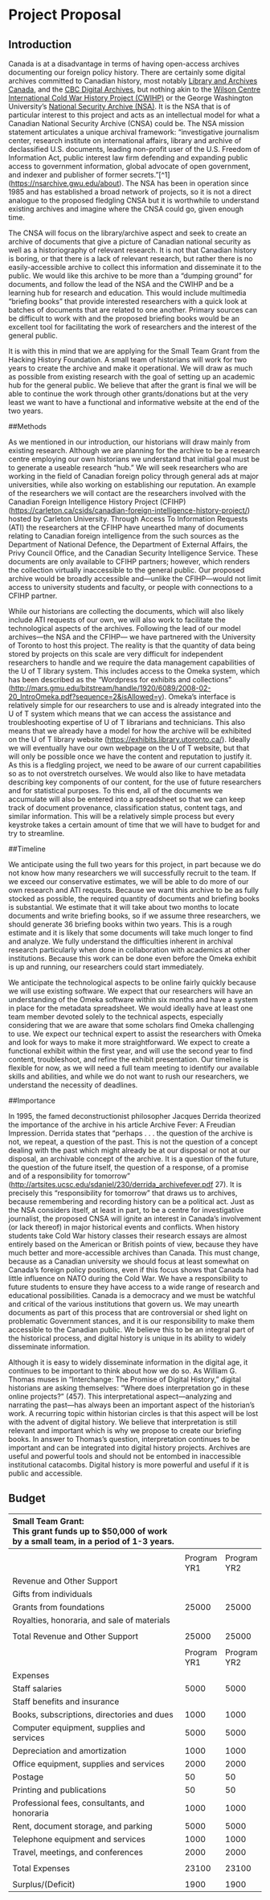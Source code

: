 # Project Proposal

## Introduction

Canada is at a disadvantage in terms of having open-access archives documenting our foreign policy history. There are certainly some digital archives committed to Canadian history, most notably [Library and Archives Canada](http://www.bac-lac.gc.ca/eng/Pages/home.aspx), and the [CBC Digital Archives](http://www.cbc.ca/archives/categories/war-conflict/cold-war/), but nothing akin to the [Wilson Centre International Cold War History Project (CWIHP)](https://www.wilsoncenter.org/program/cold-war-international-history-project) or the George Washington University’s [National Security Archive (NSA)](https://nsarchive.gwu.edu/). It is the NSA that is of particular interest to this project and acts as an intellectual model for what a Canadian National Security Archive (CNSA) could be. The NSA mission statement articulates a unique archival framework: “investigative journalism center, research institute on international affairs, library and archive of declassified U.S. documents, leading non-profit user of the U.S. Freedom of Information Act, public interest law firm defending and expanding public access to government information, global advocate of open government, and indexer and publisher of former secrets.”[^1] (https://nsarchive.gwu.edu/about). The NSA has been in operation since 1985 and has established a broad network of projects, so it is not a direct analogue to the proposed fledgling CNSA but it is worthwhile to understand existing archives and imagine where the CNSA could go, given enough time.

The CNSA will focus on the library/archive aspect and seek to create an archive of documents that give a picture of Canadian national security as well as a historiography of relevant research. It is not that Canadian history is boring, or that there is a lack of relevant research, but rather there is no easily-accessible archive to collect this information and disseminate it to the public. We would like this archive to be more than a “dumping ground” for documents, and follow the lead of the NSA and the CWIHP and be a learning hub for research and education. This would include multimedia “briefing books” that provide interested researchers with a quick look at batches of documents that are related to one another. Primary sources can be difficult to work with and the proposed briefing books would be an excellent tool for facilitating the work of researchers and the interest of the general public.

It is with this in mind that we are applying for the Small Team Grant from the Hacking History Foundation. A small team of historians will work for two years to create the archive and make it operational. We will draw as much as possible from existing research with the goal of setting up an academic hub for the general public. We believe that after the grant is final we will be able to continue the work through other grants/donations but at the very least we want to have a functional and informative website at the end of the two years.



##Methods

As we mentioned in our introduction, our historians will draw mainly from existing research. Although we are planning for the archive to be a research centre employing our own historians we understand that initial goal must be to generate a useable research “hub.” We will seek researchers who are working in the field of Canadian foreign policy through general ads at major universities, while also working on establishing our reputation. An example of the researchers we will contact are the researchers involved with the Canadian Foreign Intelligence History Project (CFIHP)
(https://carleton.ca/csids/canadian-foreign-intelligence-history-project/) hosted by Carleton University. Through Access To Information Requests (ATI) the researchers at the CFIHP have unearthed many of documents relating to Canadian foreign intelligence from the such sources as the Department of National Defence, the Department of External Affairs, the Privy Council Office, and the Canadian Security Intelligence Service. These documents are only available to CFIHP partners; however, which renders the collection virtually inaccessible to the general public. Our proposed archive would be broadly accessible and—unlike the CFIHP—would not limit access to university students and faculty, or people with connections to a CFIHP partner.

While our historians are collecting the documents, which will also likely include ATI requests of our own, we will also work to facilitate the technological aspects of the archives. Following the lead of our model archives—the NSA and the CFIHP— we have partnered with the University of Toronto to host this project. The reality is that the quantity of data being stored by projects on this scale are very difficult for independent researchers to handle and we require the data management capabilities of the U of T library system. This includes access to the Omeka system, which has been described as the “Wordpress for exhibits and collections” (http://mars.gmu.edu/bitstream/handle/1920/6089/2008-02-20_IntroOmeka.pdf?sequence=2&isAllowed=y). Omeka’s interface is relatively simple for our researchers to use and is already integrated into the U of T system which means that we can access the assistance and troubleshooting expertise of U of T librarians and technicians. This also means that we already have a model for how the archive will be exhibited on the U of T library website (https://exhibits.library.utoronto.ca/). Ideally we will eventually have our own webpage on the U of T website, but that will only be possible once we have the content and reputation to justify it. As this is a fledgling project, we need to be aware of our current capabilities so as to not overstretch ourselves. We would also like to have metadata describing key components of our content, for the use of future researchers and for statistical purposes. To this end, all of the documents we accumulate will also be entered into a spreadsheet so that we can keep track of document provenance, classification status, content tags, and similar information. This will be a relatively simple process but every keystroke takes a certain amount of time that we will have to budget for and try to streamline. 	

##Timeline

We anticipate using the full two years for this project, in part because we do not know how many researchers we will successfully recruit to the team. If we exceed our conservative estimates, we will be able to do more of our own research and ATI requests. Because we want this archive to be as fully stocked as possible, the required quantity of documents and briefing books is substantial. We estimate that it will take about two months to locate documents and write briefing books, so if we assume three researchers, we should generate 36 briefing books within two years. This is a rough estimate and it is likely that some documents will take much longer to find and analyze. We fully understand the difficulties inherent in archival research particularly when done in collaboration with academics at other institutions. Because this work can be done even before the Omeka exhibit is up and running, our researchers could start immediately.

We anticipate the technological aspects to be online fairly quickly because we will use existing software. We expect that our researchers will have an understanding of the Omeka software within six months and have a system in place for the metadata spreadsheet. We would ideally have at least one team member devoted solely to the technical aspects, especially considering that we are aware that some scholars find Omeka challenging to use. We expect our technical expert to assist the researchers with Omeka and look for ways to make it more straightforward. We expect to create a functional exhibit within the first year, and will use the second year to find content, troubleshoot, and refine the exhibit presentation. Our timeline is flexible for now, as we will need a full team meeting to identify our available skills and abilities, and while we do not want to rush our researchers, we understand the necessity of deadlines.

##Importance

In 1995, the famed deconstructionist philosopher Jacques Derrida theorized the importance of the archive in his article Archive Fever: A Freudian Impression. Derrida states that “perhaps . . . the question of the archive is not, we repeat, a question of the past. This is not the question of a concept dealing with the past which might already be at our disposal or not at our disposal, an archivable concept of the archive. It is a question of the future, the question of the future itself, the question of a response, of a promise and of a responsibility for tomorrow” (http://artsites.ucsc.edu/sdaniel/230/derrida_archivefever.pdf 27). It is precisely this “responsibility for tomorrow” that draws us to archives, because remembering and recording history can be a political act. Just as the NSA considers itself, at least in part, to be a centre for investigative journalist, the proposed CNSA will ignite an interest in Canada’s involvement (or lack thereof) in major historical events and conflicts. When history students take Cold War history classes their research essays are almost entirely based on the American or British points of view, because they have much better and more-accessible archives than Canada. This must change, because as a Canadian university we should focus at least somewhat on Canada’s foreign policy positions, even if this focus shows that Canada had little influence on NATO during the Cold War. We have a responsibility to future students to ensure they have access to a wide range of research and educational possibilities. Canada is a democracy and we must be watchful and critical of the various institutions that govern us. We may unearth documents as part of this process that are controversial or shed light on problematic Government stances, and it is our responsibility to make them accessible to the Canadian public. We believe this to be an integral part of the historical process, and digital history is unique in its ability to widely disseminate information.

Although it is easy to widely disseminate information in the digital age, it continues to be important to think about how we do so. As William G. Thomas muses in “Interchange: The Promise of Digital History,” digital historians are asking themselves: “Where does interpretation go in these online projects?” (457). This interpretational aspect—analyzing and narrating the past—has always been an important aspect of the historian’s work. A recurring topic within historian circles is that this aspect will be lost with the advent of digital history. We believe that interpretation is still relevant and important which is why we propose to create our briefing books. In answer to Thomas’s question, interpretation continues to be important and can be integrated into digital history projects. Archives are useful and powerful tools and should not be entombed in inaccessible institutional catacombs. Digital history is more powerful and useful if it is public and accessible.

## Budget

|  Small Team Grant:<br/>This grant funds up to $50,000 of work by a small team, in a period of 1-3 years. |  |  |
|  :------ | ------ | ------ |
|   |  |  |
|   | Program<br/>YR1 | Program<br/>YR2 |
|  Revenue and Other Support |  |  |
|  Gifts from individuals |  |  |
|  Grants from foundations | 25000 | 25000 |
|  Royalties, honoraria, and sale of materials |  |  |
|   |  |  |
|  Total Revenue and Other Support | 25000 | 25000 |
|   |  |  |
|   | Program<br/>YR1 | Program<br/>YR2 |
|  Expenses |  |  |
|  Staff salaries | 5000 | 5000 |
|  Staff benefits and insurance |  |  |
|  Books, subscriptions, directories and dues | 1000 | 1000 |
|  Computer equipment, supplies and services | 5000 | 5000 |
|  Depreciation and amortization | 1000 | 1000 |
|  Office equipment, supplies and services | 2000 | 2000 |
|  Postage | 50 | 50 |
|  Printing and publications | 50 | 50 |
|  Professional fees, consultants, and honoraria | 1000 | 1000 |
|  Rent, document storage, and parking | 5000 | 5000 |
|  Telephone equipment and services | 1000 | 1000 |
|  Travel, meetings, and conferences | 2000 | 2000 |
|   |  |  |
|  Total Expenses | 23100 | 23100 |
|   |  |  |
|  Surplus/(Deficit) | 1900 | 1900 |
